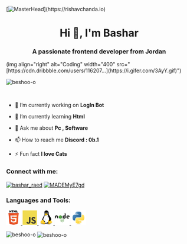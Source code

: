 [![MasterHead]([https://1.bp.blogspot.com/-7A4WynwLsM...](https://res.cloudinary.com/superfolio/image/upload/v1620689979/68747470733a2f2f692e70696e696d672e636f6d2f6f726967696e616c732f63362f33332f63322f63363333633230656465383266306530636564376435373064626533613166332e676966_yjuh2s.gif))](https://rishavchanda.io)
<h1 align="center">Hi 👋, I'm Bashar</h1>
<h3 align="center">A passionate frontend developer from Jordan</h3>
(img align="right" alt="Coding" width="400" src="[https://cdn.dribbble.com/users/116207...](https://i.gifer.com/3AyY.gif)")

<p align="left"> <img src="https://komarev.com/ghpvc/?username=beshoo-o&label=Profile%20views&color=0e75b6&style=flat" alt="beshoo-o" /> </p>

<p align="left"> <a href="https://twitter.com/" target="blank"><img src="https://img.shields.io/twitter/follow/?logo=twitter&style=for-the-badge" alt="" /></a> </p>

- 🔭 I’m currently working on **LogIn Bot**

- 🌱 I’m currently learning **Html**

- 💬 Ask me about **Pc , Software**

- 📫 How to reach me **Discord : 0b.1**

- ⚡ Fun fact **I love Cats**

<h3 align="left">Connect with me:</h3>
<p align="left">
<a href="https://instagram.com/bashar_raed" target="blank"><img align="center" src="https://raw.githubusercontent.com/rahuldkjain/github-profile-readme-generator/master/src/images/icons/Social/instagram.svg" alt="bashar_raed" height="30" width="40" /></a>
<a href="https://discord.gg/MADEMyE7gd" target="blank"><img align="center" src="https://raw.githubusercontent.com/rahuldkjain/github-profile-readme-generator/master/src/images/icons/Social/discord.svg" alt="MADEMyE7gd" height="30" width="40" /></a>
</p>

<h3 align="left">Languages and Tools:</h3>
<p align="left"> <a href="https://www.w3.org/html/" target="_blank" rel="noreferrer"> <img src="https://raw.githubusercontent.com/devicons/devicon/master/icons/html5/html5-original-wordmark.svg" alt="html5" width="40" height="40"/> </a> <a href="https://developer.mozilla.org/en-US/docs/Web/JavaScript" target="_blank" rel="noreferrer"> <img src="https://raw.githubusercontent.com/devicons/devicon/master/icons/javascript/javascript-original.svg" alt="javascript" width="40" height="40"/> </a> <a href="https://www.linux.org/" target="_blank" rel="noreferrer"> <img src="https://raw.githubusercontent.com/devicons/devicon/master/icons/linux/linux-original.svg" alt="linux" width="40" height="40"/> </a> <a href="https://nodejs.org" target="_blank" rel="noreferrer"> <img src="https://raw.githubusercontent.com/devicons/devicon/master/icons/nodejs/nodejs-original-wordmark.svg" alt="nodejs" width="40" height="40"/> </a> <a href="https://www.python.org" target="_blank" rel="noreferrer"> <img src="https://raw.githubusercontent.com/devicons/devicon/master/icons/python/python-original.svg" alt="python" width="40" height="40"/> </a> </p>

<p><img align="left" src="https://github-readme-stats.vercel.app/api/top-langs?username=beshoo-o&show_icons=true&locale=en&layout=compact" alt="beshoo-o" /></p>

<p>&nbsp;<img align="center" src="https://github-readme-stats.vercel.app/api?username=beshoo-o&show_icons=true&locale=en" alt="beshoo-o" /></p>
